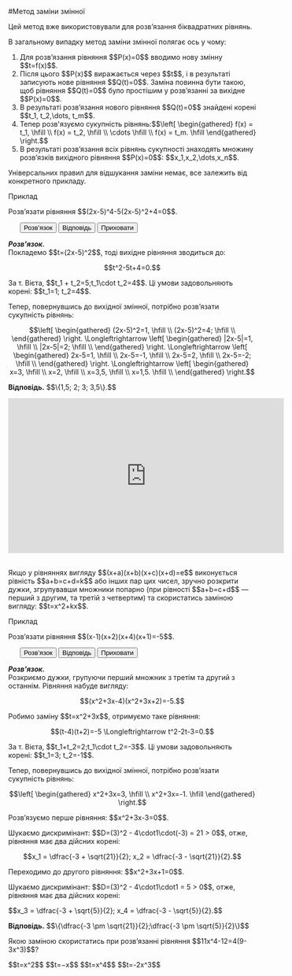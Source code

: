 #Метод заміни змінної

<p>Цей метод вже використовували для розв’язання біквадратних рівнянь.</p>

<p>В загальному випадку метод заміни змінної полягає ось у чому:</p>

<ol>
<li>Для розв’язання рівняння $$P(x)=0$$ вводимо нову змінну $$t=f(x)$$.</li>
<li>Після цього $$P(x)$$ виражається через $$t$$, і в результаті записують нове рівняння $$Q(t)=0$$. Заміна повинна бути такою, щоб рівняння $$Q(t)=0$$ було простішим у розв’язанні за вихідне $$P(x)=0$$.</li>
<li>В результаті розв’язання нового рівняння $$Q(t)=0$$ знайдені корені $$t_1, t_2,\dots, t_m$$.</li>
<li>Тепер розв'язуємо сукупність рівнянь:$$\left[ \begin{gathered}
		f(x) = t_1, \hfill \\
		f(x) = t_2, \hfill \\
		\cdots \hfill \\
		f(x) = t_m. \hfill
		\end{gathered}
		\right.$$
</li>
<li>В результаті розв’язання всіх рівнянь сукупності знаходять множину розв’язків вихідного рівняння $$P(x)=0$$: $$x_1,x_2,\dots,x_n$$.</li>
</ol>

<p>Універсальних правил для відшукання заміни немає, все залежить від конкретного прикладу.</p>

<div class="space">
<div class="task-wrap">
<span class="task">Приклад</span>
<div class="task-text">
<p>Розв’язати рівняння $$(2x-5)^4-5(2x-5)^2+4=0$$.</p>
<p>
<ul class="nav-tab" id="mytab">
    <button class="btn" data-target="#decision" data-toggle="pill">Розв’язок</button>
    <button class="btn" data-target="#answer" data-toggle="pill">Вiдповiдь</button>
    <button class="btn" data-target="#hide" data-toggle="pill">Приховати</button>
</ul>
<div id="mytab" class="tab-content">
    <div class="tab-pane" id="decision">
<p><b><i>Розв'язок.</i></b><br>Покладемо $$t=(2x-5)^2$$, тоді вихідне рівняння зводиться до:</p>
<p align="center">$$t^2-5t+4=0.$$</p>
<p>За т. Вієта, $$t_1 + t_2=5;t_1\cdot t_2=4$$. Ці умови задовольняють корені: $$t_1=1; t_2=4$$.</p>
<p>Тепер, повернувшись до вихідної змінної, потрібно розв’язати сукупність рівнянь:</p>
<p align="center">$$\left[ \begin{gathered}
			(2x-5)^2=1, \hfill \\
			(2x-5)^2=4; \hfill \\
			\end{gathered}
			\right. \Longleftrightarrow \left[ \begin{gathered}
			|2x-5|=1, \hfill \\
			|2x-5|=2; \hfill \\
			\end{gathered}
			\right. \Longleftrightarrow \left[ \begin{gathered}
			2x-5=1, \hfill \\
			2x-5=-1, \hfill \\
			2x-5=2, \hfill \\
			2x-5=-2; \hfill \\
			\end{gathered}
			\right. \Longleftrightarrow \left[ \begin{gathered}
			x=3, \hfill \\
			x=2, \hfill \\
			x=3,5, \hfill \\
			x=1,5. \hfill \\
			\end{gathered}
			\right.$$
</p>
    </div>
    <div class="tab-pane" id="answer"> <p><b>Відповідь.</b> $$\{1,5; 2; 3; 3,5\}.$$</p>
    </div>
    <div class="tab-pane" id="hide"></div>
</div>
</p>
</div>
</div>
</div>
<div class="space"></div>

<div class="fluidMedia">
<iframe align="center" width="560" height="315" src="https://www.youtube.com/embed/PSqWe4i7WAM" frameborder="0" allowfullscreen></iframe>
</div>
<div class="popup">
</div>

<br>
<p>Якщо у рівняннях вигляду $$(x+a)(x+b)(x+c)(x+d)=e$$ виконується рівність $$a+b=c+d=k$$ або інших пар цих чисел, зручно розкрити дужки, згрупувавши множники попарно (при рівності $$a+b=c+d$$ — перший з другим, та третій з четвертим) та скористатись заміною вигляду: $$t=x^2+kx$$.</p>

<div class="space">
<div class="task-wrap">
<span class="task">Приклад</span>
<div class="task-text">
<p>Розв’язати рівняння $$(x-1)(x+2)(x+4)(x+1)=-5$$.</p>
<p>
<ul class="nav-tab" id="pr1">
<button class="btn" data-target="#decision1" data-toggle="tab">Розв’язок</button>
<button class="btn" data-target="#answer1" data-toggle="tab">Вiдповiдь</button>
<button class="btn" data-target="#hide1" data-toggle="tab">Приховати</button>
</ul>

<div id="pr1" class="tab-content">
  <div class="tab-pane" id="decision1">
<p><b><i>Розв'язок.</i></b><br>Розкриємо дужки, групуючи перший множник з третім та другий з останнім. Рівняння набуде вигляду:</p>
<p align="center">$$(x^2+3x-4)(x^2+3x+2)=-5.$$</p>
<p>Робимо заміну $$t=x^2+3x$$, отримуємо таке рівняння:</p>
<p align="center">$$(t-4)(t+2)=-5 \Longleftrightarrow t^2-2t-3=0.$$</p>
<p>За т. Вієта, $$t_1+t_2=2;t_1\cdot t_2=-3$$. Ці умови задовольняють корені: $$t_1=3; t_2=-1$$.</p>
<p>Тепер, повернувшись до вихідної змінної, потрібно розв’язати сукупність рівнянь:</p>
<p align="center">$$\left[ \begin{gathered}
			x^2+3x=3, \hfill \\
			x^2+3x=-1. \hfill
			\end{gathered}
			\right.$$
</p>
<p>Розв’язуємо перше рівняння: $$x^2+3x-3=0$$.</p>
<p>Шукаємо дискримінант: $$D=(3)^2 - 4\cdot1\cdot(-3) = 21 > 0$$, отже, рівняння має два дійсних корені:</p>
<p align="center">$$x_1 = \dfrac{-3 + \sqrt{21}}{2}; x_2 = \dfrac{-3 - \sqrt{21}}{2}.$$</p>
<p>Переходимо до другого рівняння: $$x^2+3x+1=0$$.</p>
<p>Шукаємо дискримінант: $$D=(3)^2 - 4\cdot1\cdot1 = 5 > 0$$, отже, рівняння має два дійсних корені:</p>
<p>$$x_3 = \dfrac{-3 + \sqrt{5}}{2}; x_4 = \dfrac{-3 - \sqrt{5}}{2}.$$</p>
    </div>
    <div class="tab-pane" id="answer1"> 
<p><b>Відповідь.</b> $$\{\dfrac{-3 \pm \sqrt{21}}{2};\dfrac{-3 \pm \sqrt{5}}{2}\}$$</p>
   </div>
  <div class="tab-pane" id="hide1"></div>
</div>
</p>    
</div>
</div>
</div>
<div class="space"></div>


<quiz correctLabel="correct" incorrectLabel="incorrect" checkLabel="check">
    <question text="">
        <p>Якою заміною скористатись при розв’язанні рівняння $$11x^4-12=4(9-3x^3)$$?</p>
        <answer correct> $$t=x^2$$</answer>
        <answer> $$t=−x$$</answer>
        <answer> $$t=x^4$$</answer>
        <answer> $$t=-2x^3$$</answer>
        </question>
</quiz>